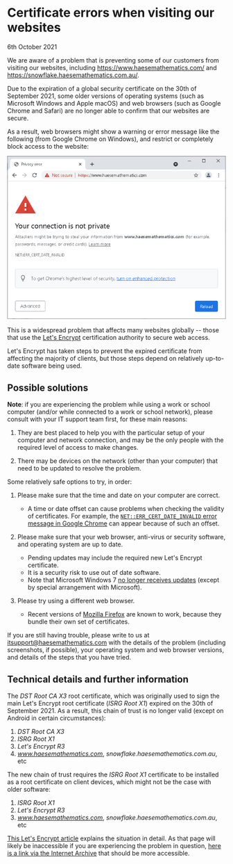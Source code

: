 # Certificate errors when visiting our websites

6th October 2021

We are aware of a problem that is preventing some of our customers from
visiting our websites, including <https://www.haesemathematics.com/> and
<https://snowflake.haesemathematics.com.au/>.

Due to the expiration of a global security certificate on the 30th of September
2021, some older versions of operating systems (such as Microsoft Windows and
Apple macOS) and web browsers (such as Google Chrome and Safari) are no longer
able to confirm that our websites are secure.

As a result, web browsers might show a warning or error message like the
following (from Google Chrome on Windows), and restrict or completely block
access to the website:

![chrome-cert-date-invalid](chrome-cert-date-invalid.png)

This is a widespread problem that affects many websites globally -- those that
use the [Let's Encrypt](https://letsencrypt.org) certification authority to
secure web access.

Let's Encrypt has taken steps to prevent the expired certificate from affecting
the majority of clients, but those steps depend on relatively up-to-date
software being used.

## Possible solutions

**Note**: if you are experiencing the problem while using a work or school
computer (and/or while connected to a work or school network), please consult
with your IT support team first, for these main reasons:

1. They are best placed to help you with the particular setup of your computer
   and network connection, and may be the only people with the required level
   of access to make changes.

2. There may be devices on the network (other than your computer) that need to
   be updated to resolve the problem.

Some relatively safe options to try, in order:

1. Please make sure that the time and date on your computer are correct.
    - A time or date offset can cause problems when checking the validity of
      certificates.  For example, the
      [`NET::ERR_CERT_DATE_INVALID` error message in Google Chrome](https://support.google.com/chrome/answer/6098869?hl=en#zippy=%2Cyour-clock-is-behind-or-your-clock-is-ahead-or-neterr-cert-date-invalid)
      can appear because of such an offset.

2. Please make sure that your web browser, anti-virus or security software, and
   operating system are up to date.
    - Pending updates may include the required new Let's Encrypt certificate.
    - It is a security risk to use out of date software.
    - Note that Microsoft Windows 7
      [no longer receives updates](https://www.microsoft.com/en-au/windows/windows-7-end-of-life-support-information)
      (except by special arrangement with Microsoft).

3. Please try using a different web browser.
    - Recent versions of
      [Mozilla Firefox](https://www.mozilla.org/en-US/firefox/new/)
      are known to work, because they bundle their own set of certificates.

If you are still having trouble, please write to us at
<itsupport@haesemathematics.com> with the details of the problem (including
screenshots, if possible), your operating system and web browser versions, and
details of the steps that you have tried.

## Technical details and further information

The _DST Root CA X3_ root certificate, which was originally used to sign the
main Let's Encrypt root certificate (_ISRG Root X1_) expired on the 30th of
September 2021.  As a result, this chain of trust is no longer valid (except on
Android in certain circumstances):

1. _DST Root CA X3_
2. _ISRG Root X1_
3. _Let's Encrypt R3_
4. _www.haesemathematics.com_, _snowflake.haesemathematics.com.au_, etc

The new chain of trust requires the _ISRG Root X1_ certificate to be installed
as a root certificate on client devices, which might not be the case with older
software:

1. _ISRG Root X1_
2. _Let's Encrypt R3_
3. _www.haesemathematics.com_, _snowflake.haesemathematics.com.au_, etc

[This Let's Encrypt article](https://letsencrypt.org/docs/dst-root-ca-x3-expiration-september-2021/)
explains the situation in detail.  As that page will likely be inaccessible if
you are experiencing the problem in question,
[here is a link via the Internet Archive](https://web.archive.org/web/20210930161135/https://letsencrypt.org/docs/dst-root-ca-x3-expiration-september-2021/)
that should be more accessible.
